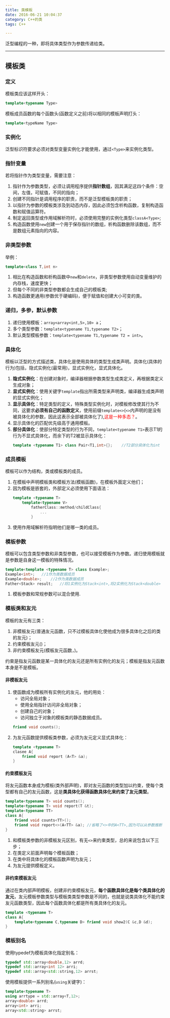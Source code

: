 ```yaml
---
title: 类模板
date: 2016-06-21 10:04:37
category: C++的类
tags: C++

---
```


泛型编程的一种，即将具体类型作为参数传递给类。

---

## 模板类

### 定义
模板类应该这样开头：
```C++
template<typename Type>
```
模板成员函数的每个函数头(函数定义之前)将以相同的模板声明打头：
```C++
template<typeName Type>
```

### 实例化
泛型标识符要求必须对类型变量实例化才能使用，通过`<Type>`来实例化类型。

### 指针变量
若将指针作为类型变量，需要注意：
1. 指针作为参数类型，必须让调用程序提供**指针数组**，因其满足这四个条件：空间，左值，可赋值，不同的指向；
2. 创建不同指针是调用程序的职责，而不是泛型模板类的职责；
3. 以指针为参数的模板类涉及到动态内存，因此必须包含析构函数，复制构造函数和赋值运算符。
4. 制定返回类型或作用域解析符时，必须使用完整的实例化类型`classA<Type>`;
5. 构造函数使用`new`创建一个用于保存指针的数组，析构函数删除该数组，而不是数组元素指向的内容。

### 非类型参数
举例：
```C++
template<class T,int n>
```
1. 相比在构造函数和析构函数中`new`和`delete`，非类型参数使用自动变量维护的内存栈，速度更快；
2. 但每个不同的非类型参数都会生成自己的模板类;
3. 构造函数更通用(参数优于硬编码)，便于赋值和创建大小可变的类。

### 递归，多参，默认参数
1. 递归使用模板：`array<array<int,5>,10> a`；
2. 多个类型参数：`template<typename T1,typename T2>`；
3. 默认类型模板参数：`template<typename T1,typename T2 = int>`。

### 具体化
模板以泛型的方式描述类，具体化是使用具体的类型生成类声明。具体化(具体的行为)包括，隐式实例化(最常用)，显式实例化，显式具体化。
1. **隐式实例化**：在创建对象时，编译器根据参数类型生成类定义，再根据类定义生成对象；
2. **显式实例化**：使用关键字`template`指出所需类型来声明类，编译器生成类声明的显式实例化；
3. **显示具体化**：特定类型的定义，特殊类型实例化时，对模板修改使其行为不同，这要求**必须有自己的函数定义**，使用前缀`template<>`(`<>`内声明的是没有被具体化的参数，因此这表示全部被具体化了),<font color=red>这是一种多态？</font>。
4. 显示具体化的匹配优先级高于通用模板。
5. **部分具体化**：使部分特定类型的行为不同，`template<typename T1>`表示T1的行为不显式具体化，而余下的T2被显示具体化：
	```C++
	template <typename T1> class Pair<T1,int>{};	//T2部分具体化为int
	```

### 成员模板
模板可以作为结构，类或模板类的成员。
1. 在模板中声明模板类和模板方法(模板函数)，在模板外面定义他们；
2. 因为模板是嵌套的，外部定义必须使用下面语法：
	```C++
	template <typename T>
		template<typename V>
			fatherClass::method/childClass{
				...
			}
	```
3. 使用作用域解析符指明他们是哪一类的成员。

### 模板参数
模板可以包含类型参数和非类型参数，也可以接受模板作为参数。递归使用模板就是参数是自身这一模板的特殊情况。
```C++
template<template <typename T> class Example>;
Example<int>;	//1作为类数据成员
Example<double>;	//2作为类数据成员
Father<Stack> result;	//将1实例化为Stack<int>,将2实例化为Stack<double>
```
1. 模板参数和常规参数可以混合使用.

### 模板类和友元
模板的友元有三类：
1. 非模板友元(普通友元函数，只不过模板具体化使他成为很多具体化之后的类的友元)；
2. 约束模板友元()；
3. 非约束模板友元(模板友元函数，)。

约束是指友元函数是某一具体化的友元还是所有实例化的友元；模板是指友元函数本身是不是模板。

#### 非模板友元
1. 使函数成为模板所有实例化的友元，他的用处：
	+ 访问全局对象；
	+ 使用全局指针访问非全局对象；
	+ 创建自己的对象；
	+ 访问独立于对象的模板类的静态数据成员。
	```C++
	friend void counts();
	```
2. 为友元函数提供模板类参数，必须为友元定义显式具体化：
	```C++
	template <typename T>
	clasee A{
		friend void report (A<T> &a);
	}
	```

#### 约束模板友元
将友元函数本身成为模板(类外部声明)，即对友元函数的类型加以约束，使每个类型都有自己的友元函数，这是**类具体化获得函数具体化来约束了友元类型**。
```C++
template<typename T> void counts();
template<typename T> void report(T &t);
template<typename TT>
class A{
	friend void counts<TT>();
	friend void report<>(A<TT> &a);	//省略了<>中的A<TT>,因为可以从参数推断
}
```
1. 和模板类参数的非模板友元区别，有无`<>`来约束类型，总的来说包含以下三步；
2. 在类定义前面声明每个模板函数；
3. 在类中将具体化的模板函数声明为友元；
4. 为友元提供模板定义。

#### 非约束模板友元
通过在类内部声明模板，创建非约束模板友元，**每个函数具体化是每个类具体化的友元**，友元模板参数类型与模板类类型参数是不同的，也就是说类具体化不能约束友元函数类型，因此每个函数具体化都是所有类具体化的友元。
```C++
template <typename T>
class A{
	template<typename C,typename D> friend void show2(C &c,D &d);
}
```

### 模板别名
使用typedef为模板具体化指定别名：
```C++
typedef std::array<double,12> arrd;
typedef std::array<int 12> arri;
typedef std::array<std::string,12> arrst;
```
使用模板提供一系列别名(`using`关键字)：
```C++
template<typename T>
using arrtype = std::array<T,12>;
array<double> arrd;
array<int> arri;
array<std::string> arrst;
```